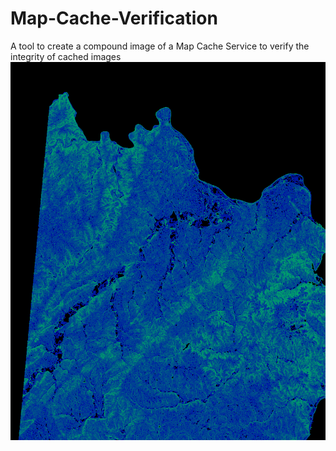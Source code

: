 # Map-Cache-Verification
A tool to create a compound image of a Map Cache Service to verify the integrity of cached images
![This is where an picture should be. Sorry you can't see it. Try using Chrome](L13.png "Anson County 2ft and 5 ft Tile Contours")


